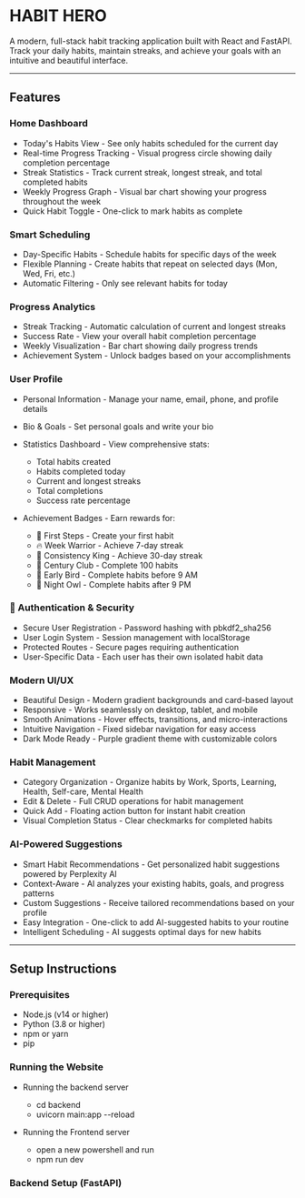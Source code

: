 # HABIT HERO

A modern, full-stack habit tracking application built with React and FastAPI. Track your daily habits, maintain streaks, and achieve your goals with an intuitive and beautiful interface.

---

##  Features

### Home Dashboard
- Today's Habits View - See only habits scheduled for the current day
- Real-time Progress Tracking - Visual progress circle showing daily completion percentage
- Streak Statistics - Track current streak, longest streak, and total completed habits
- Weekly Progress Graph - Visual bar chart showing your progress throughout the week
- Quick Habit Toggle - One-click to mark habits as complete

### Smart Scheduling
- Day-Specific Habits - Schedule habits for specific days of the week
- Flexible Planning - Create habits that repeat on selected days (Mon, Wed, Fri, etc.)
- Automatic Filtering - Only see relevant habits for today

### Progress Analytics
- Streak Tracking - Automatic calculation of current and longest streaks
- Success Rate - View your overall habit completion percentage
- Weekly Visualization - Bar chart showing daily progress trends
- Achievement System - Unlock badges based on your accomplishments

### User Profile
- Personal Information - Manage your name, email, phone, and profile details
- Bio & Goals - Set personal goals and write your bio
- Statistics Dashboard - View comprehensive stats:
  - Total habits created
  - Habits completed today
  - Current and longest streaks
  - Total completions
  - Success rate percentage

  
- Achievement Badges - Earn rewards for:
  - 🎯 First Steps - Create your first habit
  - 🔥 Week Warrior - Achieve 7-day streak
  - 👑 Consistency King - Achieve 30-day streak
  - 💯 Century Club - Complete 100 habits
  - 🌅 Early Bird - Complete habits before 9 AM
  - 🦉 Night Owl - Complete habits after 9 PM

### 🔐 Authentication & Security
- Secure User Registration - Password hashing with pbkdf2_sha256
- User Login System - Session management with localStorage
- Protected Routes - Secure pages requiring authentication
- User-Specific Data - Each user has their own isolated habit data

### Modern UI/UX
- Beautiful Design - Modern gradient backgrounds and card-based layout
- Responsive - Works seamlessly on desktop, tablet, and mobile
- Smooth Animations - Hover effects, transitions, and micro-interactions
- Intuitive Navigation - Fixed sidebar navigation for easy access
- Dark Mode Ready - Purple gradient theme with customizable colors

### Habit Management
- Category Organization - Organize habits by Work, Sports, Learning, Health, Self-care, Mental Health
- Edit & Delete - Full CRUD operations for habit management
- Quick Add - Floating action button for instant habit creation
- Visual Completion Status - Clear checkmarks for completed habits

### AI-Powered Suggestions
- Smart Habit Recommendations - Get personalized habit suggestions powered by Perplexity AI
- Context-Aware - AI analyzes your existing habits, goals, and progress patterns
- Custom Suggestions - Receive tailored recommendations based on your profile
- Easy Integration - One-click to add AI-suggested habits to your routine
- Intelligent Scheduling - AI suggests optimal days for new habits

---

## Setup Instructions

### Prerequisites
- Node.js (v14 or higher)
- Python (3.8 or higher)
- npm or yarn
- pip

### Running the Website
- Running the backend server
  - cd backend
  - uvicorn main:app --reload

- Running the Frontend server
  - open a new powershell and run
  - npm run dev




### Backend Setup (FastAPI)
